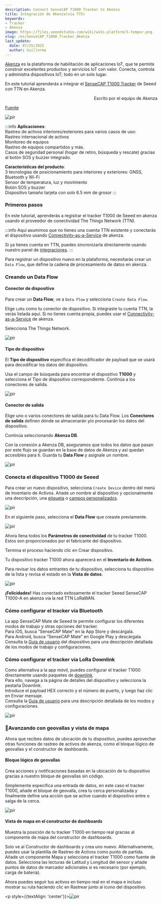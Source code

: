 ```yaml
---
description: Connect SenseCAP T1000 Tracker to Akenza
title: Integración de Akenza(via TTS)
keywords:
- Tracker
- Akenza
image: https://files.seeedstudio.com/wiki/wiki-platform/S-tempor.png
slug: /es/SenseCAP_T1000_Tracker_Akenza
last_update:
  date: 07/25/2025
  author: Guillermo
---
```


[Akenza](https://akenza.io/) es la plataforma de habilitación de aplicaciones IoT, que te permite construir excelentes productos y servicios IoT con valor. Conecta, controla y administra dispositivos IoT; todo en un solo lugar.

En este tutorial aprenderás a integrar el [SenseCAP T1000 Tracker](https://www.seeedstudio.com/SenseCAP-Card-Tracker-T1000-A-p-5697.html) de Seeed con TTN en Akenza.

<div align="right">
Escrito por el equipo de Akenza
</div>

[Fuente](https://docs.akenza.io/akenza.io/tutorials/add-devices/how-to-integrate-the-seeed-sensecap-t1000-tracker-on-akenza)

<p style={{textAlign: 'center'}}><img src="https://3656276971-files.gitbook.io/~/files/v0/b/gitbook-x-prod.appspot.com/o/spaces%2F-MMKXTFIN5ZlLOjBlfC4%2Fuploads%2FBvnwVdfDW4JXHXEbrjs3%2FT1000%20tracker.png?alt=media&token=dedacd81-e952-4e83-90bf-f004e99adc08" alt="pir" width={400} height="auto" /></p>

:::info
**Aplicaciones**:  
Rastreo de activos interiores/exteriores para varios casos de uso: <br/>
Rastreo internacional de activos<br/>
Monitoreo de equipos<br/>
Rastreo de equipos compartidos y más.<br/>
Casos de seguridad personal (hogar de retiro, búsqueda y rescate) gracias al botón SOS y buzzer integrado.<br/>

**Características del producto**: <br/>
3 tecnologías de posicionamiento para interiores y exteriores: GNSS, Bluetooth y Wi-Fi<br/>
Sensor de temperatura, luz y movimiento<br/>
Botón SOS y buzzer<br/>
Dispositivo tamaño tarjeta con solo 6.5 mm de grosor
:::

### Primeros pasos

En este tutorial, aprenderás a registrar el tracker T1000 de Seeed en akenza usando el proveedor de conectividad The Things Network (TTN).

:::info
Aquí asumimos que no tienes una cuenta TTN existente y conectarás el dispositivo usando [Connectivity-as-a-Service](https://docs.akenza.io/akenza.io/get-started/your-integration) de akenza.

Si ya tienes cuenta en TTN, puedes sincronizarla directamente usando nuestro panel de [integraciones](https://docs.akenza.io/akenza.io/get-started/your-integration#2.-integrations).
:::

Para registrar un dispositivo nuevo en la plataforma, necesitarás crear un `Data Flow`, que define la cadena de procesamiento de datos en akenza.

### Creando un Data Flow

#### Conector de dispositivo

Para crear un **Data Flow**, ve a `Data Flow` y selecciona `Create Data Flow`.

Elige `LoRa` como tu conector de dispositivo. Si integraste tu cuenta TTN, la verás listada aquí. Si no tienes cuenta propia, puedes usar el [Connectivity-as-a-Service](https://docs.akenza.io/akenza.io/get-started/your-integration) de akenza.

Selecciona The Things Network.

<p style={{textAlign: 'center'}}><img src="https://3656276971-files.gitbook.io/~/files/v0/b/gitbook-x-prod.appspot.com/o/spaces%2F-MMKXTFIN5ZlLOjBlfC4%2Fuploads%2FBNwN5xlVesDpVxHQ3H4d%2FT1000-DF.png?alt=media&token=540e39fd-bea3-46dd-84a7-6af601e772f7" alt="pir" width={800} height="auto" /></p>

#### Tipo de dispositivo

El **Tipo de dispositivo** especifica el decodificador de payload que se usará para decodificar los datos del dispositivo.

Usa el campo de búsqueda para encontrar el dispositivo **T1000** y selecciona el Tipo de dispositivo correspondiente. Continúa a los conectores de salida.

<p style={{textAlign: 'center'}}><img src="https://3656276971-files.gitbook.io/~/files/v0/b/gitbook-x-prod.appspot.com/o/spaces%2F-MMKXTFIN5ZlLOjBlfC4%2Fuploads%2FUuglz0pXA3SEsX59cdxJ%2FT1000-DF-2.png?alt=media&token=16c0dd80-f402-4477-857b-b0de9601b27b" alt="pir" width={800} height="auto" /></p>

#### Conector de salida

Elige uno o varios conectores de salida para tu Data Flow. Los **Conectores de salida** definen dónde se almacenarán y/o procesarán los datos del dispositivo.

Continúa seleccionando **Akenza DB**.

Con la conexión a Akenza DB, aseguramos que todos los datos que pasan por este flujo se guardan en la base de datos de Akenza y así quedan accesibles para ti. Guarda tu **Data Flow** y asígnale un nombre.

<p style={{textAlign: 'center'}}><img src="https://3656276971-files.gitbook.io/~/files/v0/b/gitbook-x-prod.appspot.com/o/spaces%2F-MMKXTFIN5ZlLOjBlfC4%2Fuploads%2FSOGhuXN5SrmIMjchCCJP%2FT1000-DF-3.png?alt=media&token=7e43e9ab-1a9a-4609-b1c7-36ceeaf71635" alt="pir" width={800} height="auto" /></p>

### Conecta el dispositivo T1000 de Seeed

Para crear un nuevo dispositivo, selecciona `Create Device` dentro del menú de Inventario de Activos. Añade un nombre al dispositivo y opcionalmente una descripción, una [etiqueta](https://docs.akenza.io/akenza.io/get-started/create-new-device/how-to-use-tags-on-akenza) o [campos personalizados](https://docs.akenza.io/akenza.io/get-started/create-new-device/how-to-use-custom-fields-on-akenza).

<p style={{textAlign: 'center'}}><img src="https://3656276971-files.gitbook.io/~/files/v0/b/gitbook-x-prod.appspot.com/o/spaces%2F-MMKXTFIN5ZlLOjBlfC4%2Fuploads%2FI6gtMgKsAlazzNMO2Umz%2FT1000-CD-1.png?alt=media&token=ef5c5b56-1409-4b89-8893-66ca3bdb5822" alt="pir" width={800} height="auto" /></p>

En el siguiente paso, selecciona el **Data Flow** que creaste previamente.

<p style={{textAlign: 'center'}}><img src="https://3656276971-files.gitbook.io/~/files/v0/b/gitbook-x-prod.appspot.com/o/spaces%2F-MMKXTFIN5ZlLOjBlfC4%2Fuploads%2FVPZ35a4DKdujIqlP84gR%2FT1000-CD-2.png?alt=media&token=73ced82f-ea7b-436c-a42d-36dc44ec3f12" alt="pir" width={800} height="auto" /></p>

Ahora llena todos los **Parámetros de conectividad** de tu tracker T1000. Estos son proporcionados por el fabricante del dispositivo.

Termina el proceso haciendo clic en Crear dispositivo.

Tu dispositivo tracker T1000 ahora aparecerá en el **Inventario de Activos**.

Para revisar los datos entrantes de tu dispositivo, selecciona tu dispositivo de la lista y revisa el estado en la **Vista de datos**.

<p style={{textAlign: 'center'}}><img src="https://3656276971-files.gitbook.io/~/files/v0/b/gitbook-x-prod.appspot.com/o/spaces%2F-MMKXTFIN5ZlLOjBlfC4%2Fuploads%2Fllgd7HtP8VBZbAgeNU4M%2FT1000-Asset.png?alt=media&token=2665b736-aed6-4533-b7bb-aaa5542f5d67" alt="pir" width={800} height="auto" /></p>

**¡Felicidades!** Has conectado exitosamente el tracker Seeed SenseCAP T1000-A en akenza vía la red TTN LoRaWAN.

### Cómo configurar el tracker vía Bluetooth

La app SenseCAP Mate de Seeed te permite configurar los diferentes modos de trabajo y otras opciones del tracker.<br/>
Para iOS, busca “SenseCAP Mate” en la App Store y descárgala.<br/>
Para Android, busca “SenseCAP Mate” en Google Play y descárgala.<br/>
Consulta la [Guía de usuario](https://files.seeedstudio.com/products/SenseCAP/SenseCAP_Tracker/SenseCAP_Tracker_T1000-AB_User_Guide.pdf) del dispositivo para una descripción detallada de los modos de trabajo y configuraciones.

### Cómo configurar el tracker vía LoRa Downlink

Como alternativa a la app móvil, puedes configurar el tracker T1000 directamente usando paquetes de [downlink](https://docs.akenza.io/akenza.io/get-started/connectors/downlink).<br/>
Para ello, navega a la página de detalles del dispositivo y selecciona la pestaña Downlink.<br/>
Introduce el payload HEX correcto y el número de puerto, y luego haz clic en Enviar mensaje.<br/>
Consulta la [Guía de usuario](https://files.seeedstudio.com/products/SenseCAP/SenseCAP_Tracker/SenseCAP_Tracker_T1000-AB_User_Guide.pdf) para una descripción detallada de los modos y configuraciones.

<p style={{textAlign: 'center'}}><img src="https://3656276971-files.gitbook.io/~/files/v0/b/gitbook-x-prod.appspot.com/o/spaces%2F-MMKXTFIN5ZlLOjBlfC4%2Fuploads%2F5KtoZmSstaZQ7vMLevdo%2FT1000-downlink.png?alt=media&token=e8d29de7-9b7a-4c57-8376-443ceb8c9ee1" alt="pir" width={800} height="auto" /></p>

### 🚀Avanzando con geovallas y vista de mapa

Ahora que recibes datos de ubicación de tu dispositivo, puedes aprovechar otras funciones de rastreo de activos de akenza, como el bloque lógico de geovallas y el constructor de dashboards.

#### Bloque lógico de geovallas

Crea acciones y notificaciones basadas en la ubicación de tu dispositivo gracias a nuestro bloque de geovallas sin código.

Simplemente especifica una entrada de datos, en este caso el tracker T1000, añade el bloque de geovalla, crea tu cerca personalizada y finalmente define una acción que se active cuando el dispositivo entre o salga de la cerca.

<p style={{textAlign: 'center'}}><img src="https://3656276971-files.gitbook.io/~/files/v0/b/gitbook-x-prod.appspot.com/o/spaces%2F-MMKXTFIN5ZlLOjBlfC4%2Fuploads%2FhlQoCpjhK7JyUYmUTGSg%2FT1000-geofense.png?alt=media&token=835f6423-4474-44d6-8712-cd6c500e6f7f" alt="pir" width={800} height="auto" /></p>

#### Vista de mapa en el constructor de dashboards

Muestra la posición de tu tracker T1000 en tiempo real gracias al componente de mapa del constructor de dashboards.

Solo ve al Constructor de dashboards y crea uno nuevo. Alternativamente, puedes usar la plantilla de Rastreo de Activos como punto de partida. Añade un componente Mapa y selecciona el tracker T1000 como fuente de datos. Selecciona las lecturas de Latitud y Longitud del sensor y añade puntos de datos de marcador adicionales si es necesario (por ejemplo, carga de batería).

Ahora puedes seguir tus activos en tiempo real en el mapa e incluso mostrar su ruta haciendo clic en Rastrear junto al ícono del dispositivo.

​<p style={{textAlign: 'center'}}><img src="https://3656276971-files.gitbook.io/~/files/v0/b/gitbook-x-prod.appspot.com/o/spaces%2F-MMKXTFIN5ZlLOjBlfC4%2Fuploads%2FaCi1AyERgs0q0L1Gidjq%2FT1000-map.png?alt=media&token=5d461816-1e73-48ab-bbd8-3edb8bc139f8" alt="pir" width={800} height="auto" /></p>
